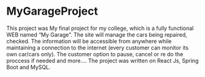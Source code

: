 # MyGarageProject
This project was My final project for my college, which is a fully functional WEB named “My Garage”.
The site will manage the cars being repaired, checked.
The information will be accessible from anywhere while maintaining a connection to the internet (every customer can monitor its own car/cars only).
The customer option to pause, cancel or re do the proccess if needed and more….
The project was written on React Js, Spring Boot and MySQL.
